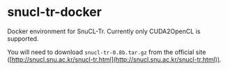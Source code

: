 # snucl-tr-docker

Docker environment for SnuCL-Tr. Currently only CUDA2OpenCL is supported.

You will need to download `snucl-tr-0.8b.tar.gz` from the official site ([http://snucl.snu.ac.kr/snucl-tr.html](http://snucl.snu.ac.kr/snucl-tr.html)).

